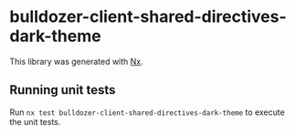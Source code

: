 # bulldozer-client-shared-directives-dark-theme

This library was generated with [Nx](https://nx.dev).

## Running unit tests

Run `nx test bulldozer-client-shared-directives-dark-theme` to execute the unit tests.
